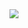 <img align="center" src="https://github-readme-stats.vercel.app/api/top-langs/?username=x032205&layout=compact&theme=radical" />
